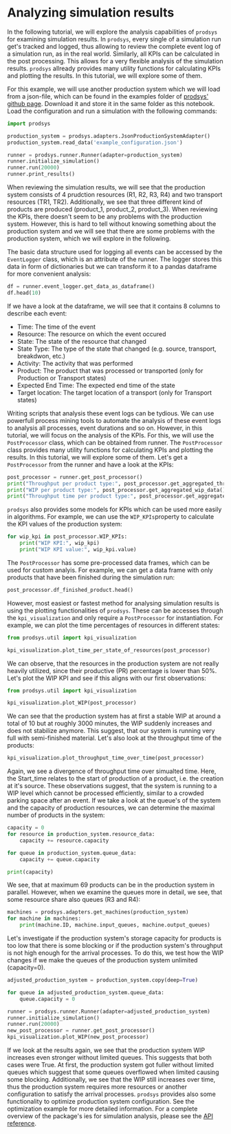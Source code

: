 # Analyzing simulation results

In the following tutorial, we will explore the analysis capabilities of `prodsys` for examining simulation results. In `prodsys`, every single of a simulation run get's tracked and logged, thus allowing to review the complete event log of a simulation run, as in the real world. Similarly, all KPIs can be calculated in the post processing. This allows for a very flexible analysis of the simulation results. `prodsys` allready provides many utility functions for calculating KPIs and plotting the results. In this tutorial, we will explore some of them.

For this example, we will use another production system which we will load from a json-file, which can be found in the examples folder of [prodsys' github page](https://github.com/sdm4fzi/prodsys). Download it and store it in the same folder as this notebook. Load the configuration and run a simulation with the following commands:

```python
import prodsys

production_system = prodsys.adapters.JsonProductionSystemAdapter()
production_system.read_data('example_configuration.json')

runner = prodsys.runner.Runner(adapter=production_system)
runner.initialize_simulation()
runner.run(20000)
runner.print_results()
```

When reviewing the simulation results, we will see that the production system consists of 4 prudction resources (R1, R2, R3, R4) and two transport resources (TR1, TR2). Additionally, we see that three different kind of products are produced (product_1, product_2, product_3). When reviewing the KPIs, there doesn't seem to be any problems with the production system. However, this is hard to tell without knowing something about the production system and we will see that there are some problems with the production system, which we will explore in the following.

The basic data structure used for logging all events can be accessed by the `EventLogger` class, which is an attribute of the runner. The logger stores this data in form of dictionaries but we can transform it to a pandas dataframe for more convenient analysis:

```python
df = runner.event_logger.get_data_as_dataframe()
df.head(10)
```

If we have a look at the dataframe, we will see that it contains 8 columns to describe each event:

- Time: The time of the event
- Resource: The resource on which the event occured
- State: The state of the resource that changed
- State Type: The type of the state that changed (e.g. source, transport, breakdwon, etc.)
- Activity: The activity that was performed
- Product: The product that was processed or transported (only for Production or Transport states)
- Expected End Time: The expected end time of the state
- Target location: The target location of a transport (only for Transport states)

Writing scripts that analysis these event logs can be tydious. We can use powerfull process mining tools to automate the analysis of these event logs to analysis all processes, event durations and so on. However, in this tutorial, we will focus on the analysis of the KPIs. For this, we will use the `PostProcessor` class, which can be obtained from runner. The `PostProcessor` class provides many utility functions for calculating KPIs and plotting the results. In this tutorial, we will explore some of them.
Let's get a `PostProcessor` from the runner and have a look at the KPIs:

```python
post_processor = runner.get_post_processor()
print("Throughput per product type:", post_processor.get_aggregated_throughput_data())
print("WIP per product type:", post_processor.get_aggregated_wip_data())
print("Throughput time per product type:", post_processor.get_aggregated_throughput_time_data())
```

`prodsys` also provides some models for KPIs which can be used more easily in algorithms. For example, we can use the `WIP_KPIs`property to calculate the KPI values of the production system:

```python
for wip_kpi in post_processor.WIP_KPIs:
    print("WIP KPI:", wip_kpi)
    print("WIP KPI value:", wip_kpi.value)
```

The `PostProcessor` has some pre-processed data frames, which can be used for custom analyis. For example, we can get a data frame with only products that have been finished during the simulation run:

```python
post_processor.df_finished_product.head()
```

However, most easiest or fastest method for analysing simulation results is using the plotting functionalities of `prodsys`. These can be accesses through the `kpi_visualization` and only require a `PostProcessor` for instantiation. For example, we can plot the time percentages of resources in different states:

```python
from prodsys.util import kpi_visualization

kpi_visualization.plot_time_per_state_of_resources(post_processor)
```

We can observe, that the resources in the production system are not really heavily utilized, since their productive (PR) percentage is lower than 50%. Let's plot the WIP KPI and see if this aligns with our first observations:

```python
from prodsys.util import kpi_visualization

kpi_visualization.plot_WIP(post_processor)
```

We can see that the production system has at first a stable WIP at around a total of 10 but at roughly 3000 minutes, the WIP suddenly increases and does not stabilize anymore. This suggest, that our system is running very full with semi-finished material. Let's also look at the throughput time of the products:

```python
kpi_visualization.plot_throughput_time_over_time(post_processor)
```

Again, we see a divergence of throughput time over simualted time. Here, the Start_time relates to the start of production of a product, i.e. the creation at it's source. These observations suggest, that the system is running to a WIP level which cannot be processed efficiently, similar to a crowded parking space after an event. If we take a look at the queue's of the system and the capacity of production resources, we can determine the maximal number of products in the system:

```python
capacity = 0
for resource in production_system.resource_data:
    capacity += resource.capacity

for queue in production_system.queue_data:
    capacity += queue.capacity

print(capacity)
```

We see, that at maximum 69 products can be in the production system in parallel. However, when we examine the queues more in detail, we see, that some resource share also queues (R3 and R4):

```python
machines = prodsys.adapters.get_machines(production_system)
for machine in machines:
    print(machine.ID, machine.input_queues, machine.output_queues)
```

Let's investigate if the production system's storage capacity for products is too low that there is some blocking or if the production system's throughput is not high enough for the arrival processes. To do this, we test how the WIP changes if we make the queues of the production system unlimited (capacity=0).

```python
adjusted_production_system = production_system.copy(deep=True)

for queue in adjusted_production_system.queue_data:
    queue.capacity = 0

runner = prodsys.runner.Runner(adapter=adjusted_production_system)
runner.initialize_simulation()
runner.run(20000)
new_post_processor = runner.get_post_processor()
kpi_visualization.plot_WIP(new_post_processor)
```

If we look at the results again, we see that the production system WIP increases even stronger without limited queues. This suggests that both cases were True. At first, the production system got fuller without limited queues which suggest that some queues overflowed when limited causing some blocking. Additionally, we see that the WIP still increases over time, thus the production system requires more resources or another configuration to satisfy the arrival processes. `prodsys` provides also some functionality to optimize production system configuration. See the optimization example for more detailed information. For a complete overview of the package's ies for simulation analysis, please see the [API reference](API_reference/API_reference_0_overview.md).

